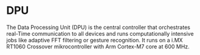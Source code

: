 # DPU
The Data Processing Unit (DPU) is the central controller that orchestrates real-Time communication to all devices and runs computationally intensive jobs like adaptive FFT filtering or gesture recognition.
It runs on a i.MX RT1060 Crossover mikrocontroller with Arm Cortex-M7 core at 600 MHz.
